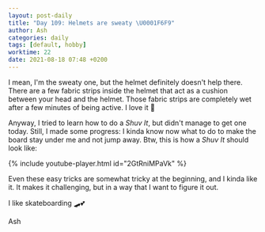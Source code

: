 ```yaml
---
layout: post-daily
title: "Day 109: Helmets are sweaty \U0001F6F9"
author: Ash
categories: daily
tags: [default, hobby]
worktime: 22
date: 2021-08-18 07:48 +0200
---
```

I mean, I'm the sweaty one, but the helmet definitely doesn't help there. There are a few fabric strips inside the helmet that act as a cushion between your head and the helmet. Those fabric strips are completely wet after a few minutes of being active. I love it 🥴

Anyway, I tried to learn how to do a *Shuv It*, but didn't manage to get one today. Still, I made some progress: I kinda know now what to do to make the board stay under me and not jump away. Btw, this is how a *Shuv It* should look like:

{% include youtube-player.html id="2GtRniMPaVk" %}

Even these easy tricks are somewhat tricky at the beginning, and I kinda like it. It makes it challenging, but in a way that I want to figure it out.

I like skateboarding 🛹💕

Ash
